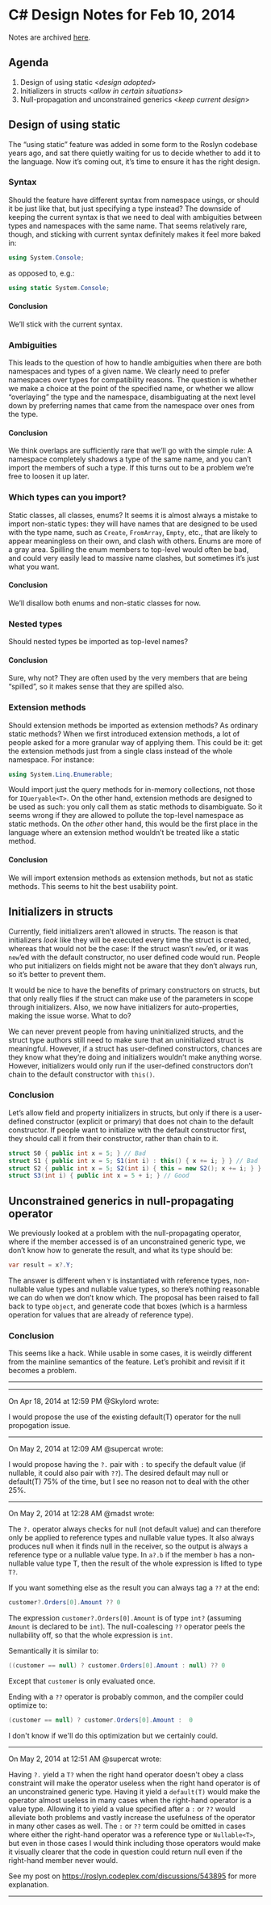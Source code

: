 # C# Design Notes for Feb 10, 2014

Notes are archived [here](https://roslyn.codeplex.com/wikipage?title=CSharp%20Language%20Design%20Notes).

## Agenda
1.	Design of using static <_design adopted_>
2.	Initializers in structs <_allow in certain situations_>
3.	Null-propagation and unconstrained generics <_keep current design_>

## Design of using static
The “using static” feature was added in some form to the Roslyn codebase years ago, and sat there quietly waiting for us to decide whether to add it to the language. Now it’s coming out, it’s time to ensure it has the right design.
### Syntax
Should the feature have different syntax from namespace usings, or should it be just like that, but just specifying a type instead? The downside of keeping the current syntax is that we need to deal with ambiguities between types and namespaces with the same name. That seems relatively rare, though, and sticking with current syntax definitely makes it feel more baked in:
``` c#
using System.Console;
```
as opposed to, e.g.:
``` c#
using static System.Console;
```
#### Conclusion
We’ll stick with the current syntax.

### Ambiguities
This leads to the question of how to handle ambiguities when there are both namespaces and types of a given name. We clearly need to prefer namespaces over types for compatibility reasons. The question is whether we make a choice at the point of the specified name, or whether we allow “overlaying” the type and the namespace, disambiguating at the next level down by preferring names that came from the namespace over ones from the type.

#### Conclusion
We think overlaps are sufficiently rare that we’ll go with the simple rule: A namespace completely shadows a type of the same name, and you can’t import the members of such a type. If this turns out to be a problem we’re free to loosen it up later.

### Which types can you import?
Static classes, all classes, enums? It seems it is almost always a mistake to import non-static types: they will have names that are designed to be used with the type name, such as `Create`, `FromArray`, `Empty`, etc., that are likely to appear meaningless on their own, and clash with others. Enums are more of a gray area. Spilling the enum members to top-level would often be bad, and could very easily lead to massive name clashes, but sometimes it’s just what you want.

#### Conclusion
We’ll disallow both enums and non-static classes for now.

### Nested types
Should nested types be imported as top-level names?

#### Conclusion
Sure, why not? They are often used by the very members that are being “spilled”, so it makes sense that they are spilled also.

### Extension methods
Should extension methods be imported as extension methods? As ordinary static methods? When we first introduced extension methods, a lot of people asked for a more granular way of applying them. This could be it: get the extension methods just from a single class instead of the whole namespace. For instance:
``` c#
using System.Linq.Enumerable;
```
Would import just the query methods for in-memory collections, not those for `IQueryable<T>`.
On the other hand, extension methods are designed to be used as such: you only call them as static methods to disambiguate. So it seems wrong if they are allowed to pollute the top-level namespace as static methods. On the _other_ other hand, this would be the first place in the language where an extension method wouldn’t be treated like a static method.

#### Conclusion
We will import extension methods as extension methods, but not as static methods. This seems to hit the best usability point.

## Initializers in structs
Currently, field initializers aren’t allowed in structs. The reason is that initializers _look_ like they will be executed every time the struct is created, whereas that would not be the case: If the struct wasn’t `new`’ed, or it was `new`’ed with the default constructor, no user defined code would run. People who put initializers on fields might not be aware that they don’t always run, so it’s better to prevent them.

It would be nice to have the benefits of primary constructors on structs, but that only really flies if the struct can make use of the parameters in scope through initializers. Also, we now have initializers for auto-properties, making the issue worse. What to do?

We can never prevent people from having uninitialized structs, and the struct type authors still need to make sure that an uninitialized struct is meaningful. However, if a struct has user-defined constructors, chances are they know what they’re doing and initializers wouldn’t make anything worse. However, initializers would only run if the user-defined constructors don’t chain to the default constructor with `this()`.

### Conclusion
Let’s allow field and property initializers in structs, but only if there is a user-defined constructor (explicit or primary) that does not chain to the default constructor. If people want to initialize with the default constructor first, they should call it from their constructor, rather than chain to it.
``` c#
struct S0 { public int x = 5; } // Bad
struct S1 { public int x = 5; S1(int i) : this() { x += i; } } // Bad
struct S2 { public int x = 5; S2(int i) { this = new S2(); x += i; } } // Good
struct S3(int i) { public int x = 5 + i; } // Good
```
## Unconstrained generics in null-propagating operator
We previously looked at a problem with the null-propagating operator, where if the member accessed is of an unconstrained generic type, we don’t know how to generate the result, and what its type should be:
``` c#
var result = x?.Y;
```
The answer is different when `Y` is instantiated with reference types, non-nullable value types and nullable value types, so there’s nothing reasonable we can do when we don’t know which.
The proposal has been raised to fall back to type `object`, and generate code that boxes (which is a harmless operation for values that are already of reference type).

### Conclusion
This seems like a hack. While usable in some cases, it is weirdly different from the mainline semantics of the feature. Let’s prohibit and revisit if it becomes a problem.


---
---

On Apr 18, 2014 at 12:59 PM @Skylord wrote:

I would propose the use of the existing default(T) operator for the null propogation issue.

---

On May 2, 2014 at 12:09 AM @supercat wrote:

I would propose having the `?.` pair with `:` to specify the default value (if nullable, it could also pair with `??`).  The desired default may null or default(T) 75% of the time, but I see no reason not to deal with the other 25%.

---

On May 2, 2014 at 12:28 AM @madst wrote:

The `?.` operator always checks for null (not default value) and can therefore only be applied to reference types and nullable value types. It also always produces null when it finds null in the receiver, so the output is always a reference type or a nullable value type. In `a?.b` if the member `b` has a non-nullable value type T, then the result of the whole expression is lifted to type `T?`.

If you want something else as the result you can always tag a `??` at the end:

``` c#
customer?.Orders[0].Amount ?? 0
```
The expression `customer?.Orders[0].Amount` is of type `int?` (assuming `Amount` is declared to be `int`). The null-coalescing `??` operator peels the nullability off, so that the whole expression is `int`.

Semantically it is similar to:
``` c#
((customer == null) ? customer.Orders[0].Amount : null) ?? 0
```
Except that `customer` is only evaluated once.

Ending with a `??` operator is probably common, and the compiler could optimize to:
``` c#
(customer == null) ? customer.Orders[0].Amount :  0
```
I don't know if we'll do this optimization but we certainly could.

---

On May 2, 2014 at 12:51 AM @supercat wrote:

Having `?.` yield a `T?` when the right hand operator doesn't obey a class constraint will make the operator useless when the right hand operator is of an unconstrained generic type.  Having it yield a `default(T)` would make the operator almost useless in many cases when the right-hand operator is a value type.  Allowing it to yield a value specified after a `:` or `??` would alleviate both problems and vastly increase the usefulness of the operator in many other cases as well.  The `:` or `??` term could be omitted in cases where either the right-hand operator was a reference type or `Nullable<T>`, but even in those cases I would think including those operators would make it visually clearer that the code in question could return null even if the right-hand member never would.

See my post on https://roslyn.codeplex.com/discussions/543895 for more explanation.

---

